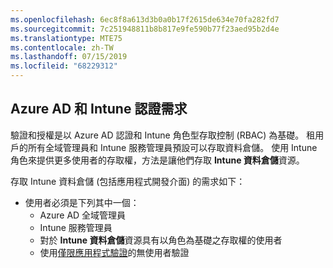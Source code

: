 ```yaml
---
ms.openlocfilehash: 6ec8f8a613d3b0a0b17f2615de634e70fa282fd7
ms.sourcegitcommit: 7c251948811b8b817e9fe590b77f23aed95b2d4e
ms.translationtype: MTE75
ms.contentlocale: zh-TW
ms.lasthandoff: 07/15/2019
ms.locfileid: "68229312"
---
```

<!-- This include is part of the Intune Data Warehouse documentation. -->

## <a name="azure-ad-and-intune-credential-requirements"></a>Azure AD 和 Intune 認證需求

驗證和授權是以 Azure AD 認證和 Intune 角色型存取控制 (RBAC) 為基礎。 租用戶的所有全域管理員和 Intune 服務管理員預設可以存取資料倉儲。 使用 Intune 角色來提供更多使用者的存取權，方法是讓他們存取 **Intune 資料倉儲**資源。

存取 Intune 資料倉儲 (包括應用程式開發介面) 的需求如下：

- 使用者必須是下列其中一個：
  - Azure AD 全域管理員
  - Intune 服務管理員
  - 對於 **Intune 資料倉儲**資源具有以角色為基礎之存取權的使用者
  - 使用[僅限應用程式驗證](../data-warehouse-app-only-auth.md)的無使用者驗證 
